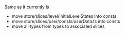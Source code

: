 Same as it currently is

+ move store/slices/level/initialLevelStates into consts
+ move store/slices/user/consts/userData.ts into consts
+ move all types from types to associated slices